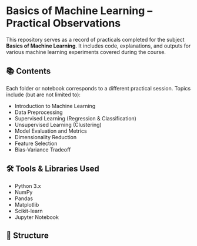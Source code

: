 # Basics of Machine Learning – Practical Observations

This repository serves as a record of practicals completed for the subject **Basics of Machine Learning**. It includes code, explanations, and outputs for various machine learning experiments covered during the course.

## 📚 Contents

Each folder or notebook corresponds to a different practical session. Topics include (but are not limited to):

- Introduction to Machine Learning
- Data Preprocessing
- Supervised Learning (Regression & Classification)
- Unsupervised Learning (Clustering)
- Model Evaluation and Metrics
- Dimensionality Reduction
- Feature Selection
- Bias-Variance Tradeoff

## 🛠️ Tools & Libraries Used

- Python 3.x
- NumPy
- Pandas
- Matplotlib
- Scikit-learn
- Jupyter Notebook

## 📁 Structure

